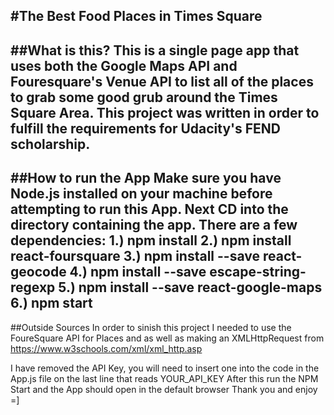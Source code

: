 #The Best Food Places in Times Square
---
##What is this?
This is a single page app that uses both the Google Maps API and Fouresquare's Venue API to list all of the places to grab some good grub around the Times Square Area. This project was written in order to fulfill the requirements for Udacity's FEND scholarship.
---
##How to run the App
Make sure you have Node.js installed on your machine before attempting to run this App. Next CD into the directory containing the app. There are a few dependencies:
1.) npm install
2.) npm install react-foursquare
3.) npm install --save react-geocode
4.) npm install --save escape-string-regexp
5.) npm install --save react-google-maps
6.) npm start
---
##Outside Sources
In order to sinish this project I needed to use the FoureSquare API for Places and as well as making an XMLHttpRequest from https://www.w3schools.com/xml/xml_http.asp

I have removed the API Key, you will need to insert one into the code in the App.js file on the last line that reads YOUR_API_KEY
After this run the NPM Start and the App should open in the default browser
Thank you and enjoy =]
